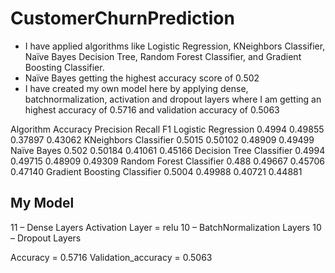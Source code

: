 # CustomerChurnPrediction

-	I have applied algorithms like Logistic Regression, KNeighbors Classifier, Naïve Bayes Decision Tree, Random Forest Classifier, and Gradient Boosting Classifier. 
-	Naïve Bayes getting the highest accuracy score of 0.502
-	I have created my own model here by applying dense, batchnormalization, activation and dropout layers where I am getting an highest accuracy of 0.5716 and validation accuracy of 0.5063

Algorithm	                    Accuracy	Precision	 Recall	 F1
Logistic Regression	          0.4994	  0.49855 	0.37897	 0.43062
KNeighbors Classifier	        0.5015	  0.50102	  0.48909	 0.49499
Naïve Bayes                 	0.502	    0.50184	  0.41061	 0.45166
Decision Tree Classifier	    0.4994	  0.49715	  0.48909	 0.49309
Random Forest Classifier	    0.488	    0.49667	  0.45706	 0.47140
Gradient Boosting Classifier	0.5004	  0.49988	  0.40721	 0.44881




My Model
---------
11 – Dense Layers
Activation Layer = relu
10 – BatchNormalization Layers
10 – Dropout Layers

Accuracy = 0.5716
Validation_accuracy = 0.5063


